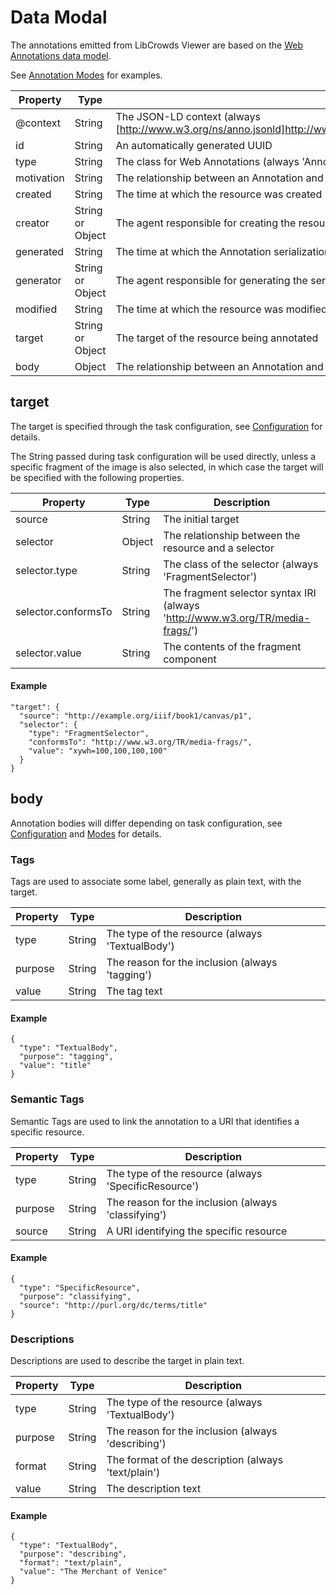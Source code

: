 # Data Modal

The annotations emitted from LibCrowds Viewer are based on the [Web Annotations data model](https://www.w3.org/TR/annotation-model/).

See [Annotation Modes](/annotations/README.md) for examples.


| Property       | Type             | Description                                                                                                                       |
|----------------|------------------|-----------------------------------------------------------------------------------------------------------------------------------|
| @context       | String           | The JSON-LD context (always [http://www.w3.org/ns/anno.jsonld]http://www.w3.org/ns/anno.jsonld(http://www.w3.org/ns/anno.jsonld)) |
| id             | String           | An automatically generated UUID                                                                                                   |
| type           | String           | The class for Web Annotations (always 'Annotation')                                                                               |
| motivation     | String           | The relationship between an Annotation and a Motivation                                                                           |
| created        | String           | The time at which the resource was created                                                                                        |
| creator        | String or Object | The agent responsible for creating the resource (human or software)                                                               |
| generated      | String           | The time at which the Annotation serialization was generated                                                                      |
| generator      | String or Object | The agent responsible for generating the serialization of the Annotation (typically software)                                     |
| modified       | String           | The time at which the resource was modified, after creation                                                                       |
| target         | String or Object | The target of the resource being annotated                                                                                        |
| body           | Object           | The relationship between an Annotation and its Body                                                                               |

## target

The target is specified through the task configuration, see [Configuration](configuration.md) for details.

The String passed during task configuration will be used directly, unless a specific fragment of the image is also selected, in which case the target will be specified
with the following properties.

| Property            | Type             | Description                                                                                                                       |
|---------------------|------------------|-----------------------------------------------------------------------------------------------------------------------------------|
| source              | String           | The initial target                                                                                                                |
| selector            | Object           | The relationship between the resource and a selector                                                                              |
| selector.type       | String           | The class of the selector (always 'FragmentSelector')                                                                             |
| selector.conformsTo | String           | The fragment selector syntax IRI (always 'http://www.w3.org/TR/media-frags/')                                                     |
| selector.value      | String           | The contents of the fragment component                                                                                            |

#### Example

```json-ld
"target": {
  "source": "http://example.org/iiif/book1/canvas/p1",
  "selector": {
    "type": "FragmentSelector",
    "conformsTo": "http://www.w3.org/TR/media-frags/",
    "value": "xywh=100,100,100,100"
  }
}
```

## body

Annotation bodies will differ depending on task configuration, see [Configuration](configuration.md) and [Modes](modes.md) for details.

### Tags

Tags are used to associate some label, generally as plain text, with the target.

| Property       | Type             | Description                                                                                                                       |
|----------------|------------------|-----------------------------------------------------------------------------------------------------------------------------------|
| type           | String           | The type of the resource (always 'TextualBody')                                                                                   |
| purpose        | String           | The reason for the inclusion (always 'tagging')                                                                                   |
| value          | String           | The tag text                                                                                                                      |

#### Example

```json-ld
{
  "type": "TextualBody",
  "purpose": "tagging",
  "value": "title"
}
```

### Semantic Tags

Semantic Tags are used to link the annotation to a URI that identifies a specific resource.

| Property       | Type             | Description                                                                                                                       |
|----------------|------------------|-----------------------------------------------------------------------------------------------------------------------------------|
| type           | String           | The type of the resource (always 'SpecificResource')                                                                              |
| purpose        | String           | The reason for the inclusion (always 'classifying')                                                                               |
| source         | String           | A URI identifying the specific resource                                                                                         |

#### Example

```json-ld
{
  "type": "SpecificResource",
  "purpose": "classifying",
  "source": "http://purl.org/dc/terms/title"
}
```

### Descriptions

Descriptions are used to describe the target in plain text.

| Property       | Type             | Description                                                                                                                       |
|----------------|------------------|-----------------------------------------------------------------------------------------------------------------------------------|
| type           | String           | The type of the resource (always 'TextualBody')                                                                                   |
| purpose        | String           | The reason for the inclusion (always 'describing')                                                                                |
| format         | String           | The format of the description (always 'text/plain')                                                                               |
| value          | String           | The description text                                                                                                              |

#### Example

```json-ld
{
  "type": "TextualBody",
  "purpose": "describing",
  "format": "text/plain",
  "value": "The Merchant of Venice"
}
```
